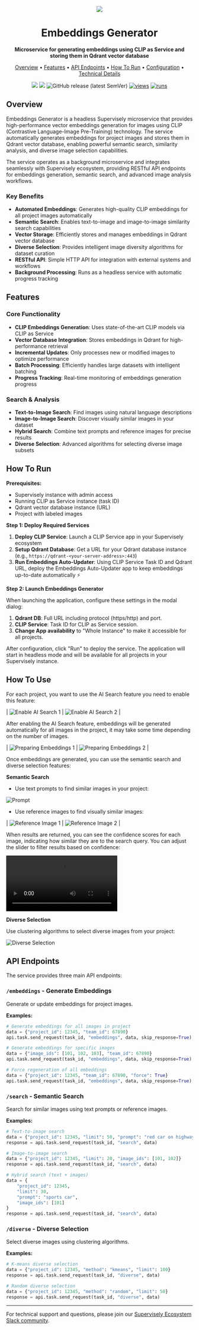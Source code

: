 <div align="center" markdown>

<img src="https://github.com/supervisely-ecosystem/embeddings-generator/releases/download/v0.1.0/poster.jpg">

# Embeddings Generator

**Microservice for generating embeddings using CLIP as Service and storing them in Qdrant vector database**

<p align="center">
  <a href="#Overview">Overview</a> •
  <a href="#Features">Features</a> •
  <a href="#API-Endpoints">API Endpoints</a> •
  <a href="#How-To-Run">How To Run</a> •
  <a href="#Configuration">Configuration</a> •
  <a href="#Technical-Details">Technical Details</a>
</p>

[![](https://img.shields.io/badge/supervisely-ecosystem-brightgreen)](https://ecosystem.supervisely.com/apps/supervisely-ecosystem/embeddings-generator)
[![](https://img.shields.io/badge/slack-chat-green.svg?logo=slack)](https://supervisely.com/slack)
![GitHub release (latest SemVer)](https://img.shields.io/github/v/release/supervisely-ecosystem/embeddings-generator)
[![views](https://app.supervisely.com/img/badges/views/supervisely-ecosystem/embeddings-generator.png)](https://supervisely.com)
[![runs](https://app.supervisely.com/img/badges/runs/supervisely-ecosystem/embeddings-generator.png)](https://supervisely.com)

</div>

## Overview

Embeddings Generator is a headless Supervisely microservice that provides high-performance vector embeddings generation for images using CLIP (Contrastive Language-Image Pre-Training) technology. The service automatically generates embeddings for project images and stores them in Qdrant vector database, enabling powerful semantic search, similarity analysis, and diverse image selection capabilities.

The service operates as a background microservice and integrates seamlessly with Supervisely ecosystem, providing RESTful API endpoints for embeddings generation, semantic search, and advanced image analysis workflows.

### Key Benefits

- **Automated Embeddings**: Generates high-quality CLIP embeddings for all project images automatically
- **Semantic Search**: Enables text-to-image and image-to-image similarity search capabilities
- **Vector Storage**: Efficiently stores and manages embeddings in Qdrant vector database
- **Diverse Selection**: Provides intelligent image diversity algorithms for dataset curation
- **RESTful API**: Simple HTTP API for integration with external systems and workflows
- **Background Processing**: Runs as a headless service with automatic progress tracking

## Features

### Core Functionality

- **CLIP Embeddings Generation**: Uses state-of-the-art CLIP models via CLIP as Service
- **Vector Database Integration**: Stores embeddings in Qdrant for high-performance retrieval
- **Incremental Updates**: Only processes new or modified images to optimize performance
- **Batch Processing**: Efficiently handles large datasets with intelligent batching
- **Progress Tracking**: Real-time monitoring of embeddings generation progress

### Search & Analysis

- **Text-to-Image Search**: Find images using natural language descriptions
- **Image-to-Image Search**: Discover visually similar images in your dataset
- **Hybrid Search**: Combine text prompts and reference images for precise results
- **Diverse Selection**: Advanced algorithms for selecting diverse image subsets

## How To Run

**Prerequisites:**

- Supervisely instance with admin access
- Running CLIP as Service instance (task ID)
- Qdrant vector database instance (URL)
- Project with labeled images

**Step 1: Deploy Required Services**

1. **Deploy CLIP Service**: Launch a CLIP Service app in your Supervisely ecosystem
2. **Setup Qdrant Database**: Get a URL for your Qdrant database instance (e.g., `https://qdrant-<your-server-address>:443`)
3. **Run Embeddings Auto-Updater**: Using CLIP Service Task ID and Qdrant URL, deploy the Embeddings Auto-Updater app to keep embeddings up-to-date automatically ⚡

**Step 2: Launch Embeddings Generator**

When launching the application, configure these settings in the modal dialog:

1. **Qdrant DB**: Full URL including protocol (https/http) and port.
2. **CLIP Service**: Task ID for CLIP as Service session.
3. **Change App availability** to "Whole Instance" to make it accessible for all projects.

After configuration, click "Run" to deploy the service. The application will start in headless mode and will be available for all projects in your Supervisely instance.

## How To Use

For each project, you want to use the AI Search feature you need to enable this feature:

| ![Enable AI Search 1](https://github.com/supervisely-ecosystem/embeddings-generator/releases/download/v0.1.0/enable_1.jpg) | ![Enable AI Search 2](https://github.com/supervisely-ecosystem/embeddings-generator/releases/download/v0.1.0/enable_2.jpg) |

After enabling the AI Search feature, embeddings will be generated automatically for all images in the project, it may take some time depending on the number of images.

| ![Preparing Embeddings 1](https://github.com/supervisely-ecosystem/embeddings-generator/releases/download/v0.1.0/preparing_1.jpg) | ![Preparing Embeddings 2](https://github.com/supervisely-ecosystem/embeddings-generator/releases/download/v0.1.0/preparing_2.jpg) |

Once embeddings are generated, you can use the semantic search and diverse selection features:

**Semantic Search**

- Use text prompts to find similar images in your project:

![Prompt](https://github.com/supervisely-ecosystem/embeddings-generator/releases/download/v0.1.0/prompt.jpg)

- Use reference images to find visually similar images:

| ![Reference Image 1](https://github.com/supervisely-ecosystem/embeddings-generator/releases/download/v0.1.0/reference_1.jpg) | ![Reference Image 2](https://github.com/supervisely-ecosystem/embeddings-generator/releases/download/v0.1.0/reference_2.jpg) |

When results are returned, you can see the confidence scores for each image, indicating how similar they are to the search query. You can adjust the slider to filter results based on confidence:

![Confidence Slider](https://github.com/supervisely-ecosystem/embeddings-generator/releases/download/v0.1.0/confidence.mp4)

**Diverse Selection**

Use clustering algorithms to select diverse images from your project:

![Diverse Selection](https://github.com/supervisely-ecosystem/embeddings-generator/releases/download/v0.1.0/diverse.jpg)

## API Endpoints

The service provides three main API endpoints:

### `/embeddings` - Generate Embeddings

Generate or update embeddings for project images.

**Examples:**

```python
# Generate embeddings for all images in project
data = {"project_id": 12345, "team_id": 67890}
api.task.send_request(task_id, "embeddings", data, skip_response=True)

# Generate embeddings for specific images
data = {"image_ids": [101, 102, 103], "team_id": 67890}
api.task.send_request(task_id, "embeddings", data, skip_response=True)

# Force regeneration of all embeddings
data = {"project_id": 12345, "team_id": 67890, "force": True}
api.task.send_request(task_id, "embeddings", data, skip_response=True)
```

### `/search` - Semantic Search

Search for similar images using text prompts or reference images.

**Examples:**

```python
# Text-to-image search
data = {"project_id": 12345, "limit": 50, "prompt": "red car on highway"}
response = api.task.send_request(task_id, "search", data)

# Image-to-image search
data = {"project_id": 12345, "limit": 20, "image_ids": [101, 102]}
response = api.task.send_request(task_id, "search", data)

# Hybrid search (text + images)
data = {
    "project_id": 12345,
    "limit": 30,
    "prompt": "sports car",
    "image_ids": [101]
}
response = api.task.send_request(task_id, "search", data)
```

### `/diverse` - Diverse Selection

Select diverse images using clustering algorithms.

**Examples:**

```python
# K-means diverse selection
data = {"project_id": 12345, "method": "kmeans", "limit": 100}
response = api.task.send_request(task_id, "diverse", data)

# Random diverse selection
data = {"project_id": 12345, "method": "random", "limit": 50}
response = api.task.send_request(task_id, "diverse", data)
```

---

For technical support and questions, please join our [Supervisely Ecosystem Slack community](https://supervisely.com/slack).
